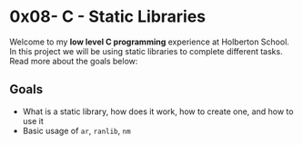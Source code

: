 # 0x08- C - Static Libraries

Welcome to my  **low level C programming** experience at Holberton School. In this project we will be using static libraries to complete different tasks. Read more about the goals below:


## Goals
-   What is a static library, how does it work, how to create one, and how to use it
-   Basic usage of  `ar`,  `ranlib`,  `nm`




